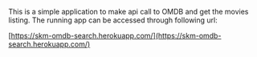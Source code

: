 This is a simple application to make api call to OMDB and get the movies listing.
The running app can be accessed through following url:

[https://skm-omdb-search.herokuapp.com/](https://skm-omdb-search.herokuapp.com/)
